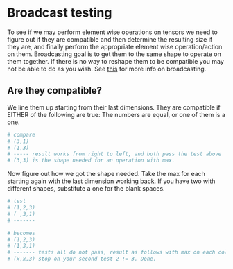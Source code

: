 # Broadcast testing
To see if we may perform element wise operations on tensors we need to figure out if they are compatible and then determine the resulting size if they are, and finally perform the appropriate element wise operation/action on them. Broadcasting goal is to get them to the same shape to operate on them together. If there is no way to reshape them to be compatible you may not be able to do as you wish. See [this](https://deeplizard.com/learn/video/6_33ulFDuCg) for more info on broadcasting.

## Are they compatible?
We line them up starting from their last dimensions. They are compatible if EITHER of the following are true: The numbers are equal, or one of them is a one.
```py
# compare
# (3,1)
# (1,3)
# ----- result works from right to left, and both pass the test above
# (3,3) is the shape needed for an operation with max.
```
Now figure out how we got the shape needed. Take the max for each starting again with the last dimension working back. If you have two with different shapes, substitute a one for the blank spaces.
```py
# test
# (1,2,3)
# ( ,3,1)
# -------

# becomes
# (1,2,3)
# (1,3,1)
# ------- tests all do not pass, result as follows with max on each column
# (x,x,3) stop on your second test 2 != 3. Done.
```